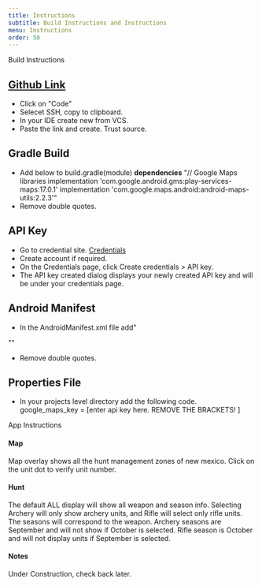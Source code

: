 ```yaml
---
title: Instructions
subtitle: Build Instructions and Instructions
menu: Instructions
order: 50
---
```


Build Instructions

## [Github Link](https://github.com/ddc-java-13/top-tag)

* Click on "Code"
* Selecet SSH, copy to clipboard.
* In your IDE create new from VCS.
* Paste the link and create.  Trust source.

## Gradle Build

* Add below to build.gradle(module) **dependencies**
"// Google Maps libraries
implementation 'com.google.android.gms:play-services-maps:17.0.1'
implementation 'com.google.maps.android:android-maps-utils:2.2.3'"
* Remove double quotes.

## API Key

* Go to credential site.
[Credentials](https://console.cloud.google.com/project/_/google/maps-apis/credentials?_ga=2.141576498.1801649734.1628648152-1982963209.1628648152)
* Create account if required.
* On the Credentials page, click Create credentials > API key.
* The API key created dialog displays your newly created API key and will be under your credentials page.

## Android Manifest

* In the AndroidManifest.xml file add"

"<meta-data
android:name="com.google.android.geo.API_KEY"
android:value="${MAPS_API_KEY}" />"
* Remove double quotes.

## Properties File

* In your projects level directory add the following code.
google_maps_key = [enter api key here.  REMOVE THE BRACKETS! ]
   
  
App Instructions

#### Map
Map overlay shows all the hunt management zones of new mexico.  Click on the unit dot to verify unit number.

#### Hunt
The default ALL display will show all weapon and season info.  Selecting Archery will only show archery units, and Rifle will select only rifle units.
The seasons will correspond to the weapon.  Archery seasons are September and will not show if October is selected.
Rifle season is October and will not display units if September is selected.

#### Notes
Under Construction, check back later.
